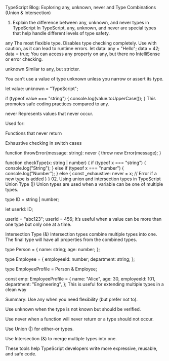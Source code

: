 TypeScript Blog: Exploring any, unknown, never and Type Combinations (Union & Intersection)
01. Explain the difference between any, unknown, and never types in TypeScript
In TypeScript, any, unknown, and never are special types that help handle different levels of type safety.

any
The most flexible type.
Disables type checking completely.
Use with caution, as it can lead to runtime errors.
let data: any = "Hello";
data = 42;
data = true;
You can access any property on any, but there no IntelliSense or error checking.

unknown
Similar to any, but stricter.

You can’t use a value of type unknown unless you narrow or assert its type.

let value: unknown = "TypeScript";

if (typeof value === "string") {
  console.log(value.toUpperCase());
}
This promotes safe coding practices compared to any.

never
Represents values that never occur.

Used for:

Functions that never return

Exhaustive checking in switch cases

function throwError(message: string): never {
  throw new Error(message);
}

function checkType(x: string | number) {
  if (typeof x === "string") {
    console.log("String");
  } else if (typeof x === "number") {
    console.log("Number");
  } else {
    const _exhaustive: never = x; // Error if a new type is added
  }
}
02. Using union and intersection types in TypeScript
Union Type (|)
Union types are used when a variable can be one of multiple types.

type ID = string | number;

let userId: ID;

userId = "abc123";
userId = 456;
It’s useful when a value can be more than one type but only one at a time.

Intersection Type (&)
Intersection types combine multiple types into one. The final type will have all properties from the combined types.

type Person = {
  name: string;
  age: number;
};

type Employee = {
  employeeId: number;
  department: string;
};

type EmployeeProfile = Person & Employee;

const emp: EmployeeProfile = {
  name: "Alice",
  age: 30,
  employeeId: 101,
  department: "Engineering",
};
This is useful for extending multiple types in a clean way

Summary:
Use any when you need flexibility (but prefer not to).

Use unknown when the type is not known but should be verified.

Use never when a function will never return or a type should not occur.

Use Union (|) for either-or types.

Use Intersection (&) to merge multiple types into one.

These tools help TypeScript developers write more expressive, reusable, and safe code.
